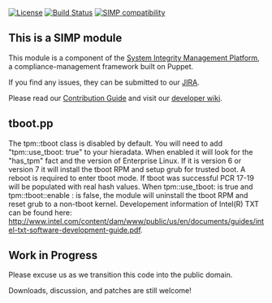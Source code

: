 [![License](http://img.shields.io/:license-apache-blue.svg)](http://www.apache.org/licenses/LICENSE-2.0.html) [![Build Status](https://travis-ci.org/simp/pupmod-simp-tpm.svg)](https://travis-ci.org/simp/pupmod-simp-tpm) [![SIMP compatibility](https://img.shields.io/badge/SIMP%20compatibility-4.2.*%2F5.1.*-orange.svg)](https://img.shields.io/badge/SIMP%20compatibility-4.2.*%2F5.1.*-orange.svg)

## This is a SIMP module
This module is a component of the [System Integrity Management Platform](https://github.com/NationalSecurityAgency/SIMP), a compliance-management framework built on Puppet.

If you find any issues, they can be submitted to our [JIRA](https://simp-project.atlassian.net/).

Please read our [Contribution Guide](https://simp-project.atlassian.net/wiki/display/SD/Contributing+to+SIMP) and visit our [developer wiki](https://simp-project.atlassian.net/wiki/display/SD/SIMP+Development+Home).

## tboot.pp
The tpm::tboot class is disabled by default. You will need to add "tpm::use_tboot: true" to your hieradata. When enabled it will look for the "has_tpm" fact and the version of Enterprise Linux. If it is version 6 or version 7 it will install the tboot RPM and setup grub for trusted boot. A reboot is required to enter tboot mode. If tboot was successful PCR 17-19 will be populated with real hash values. When tpm::use_tboot: is true and tpm::tboot::enable : is false, the module will uninstall the tboot RPM and reset grub to a non-tboot kernel. 
Developement information of Intel(R) TXT can be found here: http://www.intel.com/content/dam/www/public/us/en/documents/guides/intel-txt-software-development-guide.pdf. 

## Work in Progress

Please excuse us as we transition this code into the public domain.

Downloads, discussion, and patches are still welcome!

